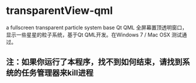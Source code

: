 # transparentView-qml
a fullscreen transparent particle system base Qt QML
全屏幕置顶透明窗口，显示一些星星的粒子系统，基于Qt QML开发。在Windows 7 / Mac OSX 测试通过。

## 注：如果你运行了本程序，找不到如何结束，请找到系统的任务管理器来kill进程
